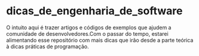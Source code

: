 # dicas_de_engenharia_de_software
O intuito aqui é trazer artigos e códigos de exemplos que ajudem a comunidade de desenvolvedores.Com o passar do tempo, estarei alimentando esse repositório com mais dicas que irão desde a parte teórica à dicas práticas de programação.
